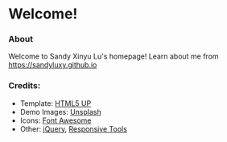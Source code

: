 # Welcome!

### About
Welcome to Sandy Xinyu Lu's homepage!
Learn about me from <https://sandyluxy.github.io>


### Credits:
- Template: [HTML5 UP](html5up.net)
- Demo Images: [Unsplash](unsplash.com)
- Icons: [Font Awesome](fontawesome.io)
- Other: [jQuery](jquery.com), [Responsive Tools](github.com/ajlkn/responsive-tools)